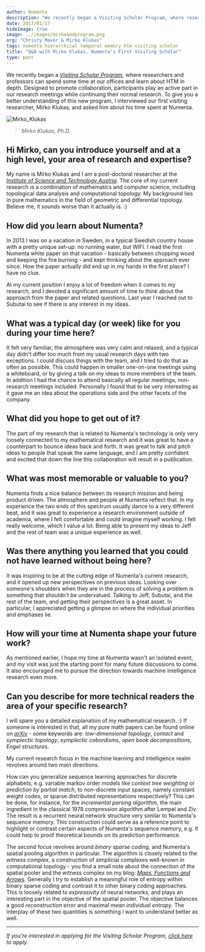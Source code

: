 ```yaml
---
author: Numenta
description: "We recently began a Visiting Scholar Program, where researchers and professors can spend some time at our offices and learn about HTM in depth.  Designed to promote collaboration, participants play an active part in our research meetings while continuing their normal research.  To give you a better understanding of this new program, I interviewed our first visiting researcher, Mirko Klukas, and asked him about his time spent at Numenta. "
date: 2017/01/17
hideImage: true
image: ../images/mirkoandprogram.png
org: "Christy Maver & Mirko Klukas"
tags: numenta hierarchical temporal memory htm visiting scholar
title: "Q&A with Mirko Klukas, Numenta's First Visiting Scholar"
type: post
---
```


We recently began a [*Visiting Scholar
Program*](/company/careers-and-team/careers/visiting-scholar-program/),
where researchers and professors can spend some time at our offices and
learn about HTM in depth. Designed to promote collaboration,
participants play an active part in our research meetings while
continuing their normal research. To give you a better understanding of
this new program, I interviewed our first visiting researcher, Mirko
Klukas, and asked him about his time spent at Numenta.

![Mirko_Klukas](../images/mirko.png)

> *Mirko Klukas, Ph.D.*

## Hi Mirko, can you introduce yourself and at a high level, your area of research and expertise?

My name is Mirko Klukas and I am a post-doctoral researcher at the
[*Institute of Science and Technology Austria*](https://ist.ac.at/). The
core of my current research is a combination of mathematics and computer
science, including topological data analysis and computational topology.
My background lies in pure mathematics in the field of geometric and
differential topology. Believe me, it sounds worse than it actually is. :)

## How did you learn about Numenta?

In 2013 I was on a vacation in Sweden, in a typical Swedish country
house with a pretty unique set-up: no running water, but WIFI. I read
the first Numenta white paper on that vacation - basically between
chopping wood and keeping the fire burning - and kept thinking about the
approach ever since. How the paper actually did end up in my hands in
the first place? I have no clue.

At my current position I enjoy a lot of freedom when it comes to my
research, and I devoted a significant amount of time to think about the
approach from the paper and related questions. Last year I reached out
to Subutai to see if there is any interest in my ideas.

## What was a typical day (or week) like for you during your time here?

It felt very familiar, the atmosphere was very calm and relaxed, and a
typical day didn't differ too much from my usual research days with two
exceptions. I could discuss things with the team, and I tried to do that
as often as possible. This could happen in smaller one-on-one meetings
using a whiteboard, or by giving a talk on my ideas to more members of
the team. In addition I had the chance to attend basically all regular
meetings, non-research meetings included. Personally I found that to be
very interesting as it gave me an idea about the operations side and the
other facets of the company.

## What did you hope to get out of it?

The part of my research that is related to Numenta's technology is only
very loosely connected to my mathematical research and it was great to
have a counterpart to bounce ideas back and forth. It was great to talk
and pitch ideas to people that speak the same language, and I am pretty
confident and excited that down the line this collaboration will result
in a publication.

## What was most memorable or valuable to you?

Numenta finds a nice balance between its research mission and being
product driven. The atmosphere and people at Numenta reflect that. In my
experience the two ends of this spectrum usually dance to a very
different beat, and it was great to experience a research environment
outside of academia, where I felt comfortable and could imagine myself
working. I felt really welcome, which I value a lot. Being able to
present my ideas to Jeff and the rest of team was a unique experience
as well.

## Was there anything you learned that you could not have learned without being here?

It was inspiring to be at the cutting edge of Numenta's current
research, and it opened up new perspectives on previous ideas. Looking
over someone's shoulders when they are in the process of solving a
problem is something that shouldn't be undervalued. Talking to Jeff,
Subutai, and the rest of the team, and getting their perspectives is a
great asset. In particular, I appreciated getting a glimpse on where the
individual priorities and emphases lie.

## How will your time at Numenta shape your future work?

As mentioned earlier, I hope my time at Numenta wasn't an isolated
event, and my visit was just the starting point for many future
discussions to come. It also encouraged me to pursue the direction
towards machine intelligence research even more.

## Can you describe for more technical readers the area of your specific research?

I will spare you a detailed explanation of my mathematical research. :)
If someone is interested in that, all my pure math papers can be found
online on
[*arXiv*](https://arxiv.org/find/all/1/all:+klukas/0/1/0/all/0/1) - some
keywords are: *low-dimensional topology*, *contact* and *symplectic
topology*, *symplectic cobordisms*, *open book decompositions*, *Engel
structures*.

My current research focus in the machine learning and intelligence realm
revolves around two main directions.

How can you generalize sequence learning approaches for discrete
alphabets, e.g. variable markov order models like *context tree
weighting* or *prediction by partial match*, to non-discrete input
spaces, namely constant weight codes, or sparse distributed
representations respectively? This can be done, for instance, for the
*incremental parsing algorithm*, the main ingredient in the classical
1978 compression algorithm after Lempel and Ziv. The result is a
recurrent neural network structure very similar to Numenta's sequence
memory. This construction could serve as a reference point to highlight
or contrast certain aspects of Numenta's sequence memory, e.g. it could
help to proof theoretical bounds on its prediction performance.

The second focus revolves around *binary sparse coding,* and Numenta's
spatial pooling algorithm in particular. The algorithm is closely
related to the *witness complex*, a construction of simplicial complexes
well-known in computational topology - you find a small note about the
connection of the spatial pooler and the witness complex on my blog:
[*Maps, Functions and
Arrows*](http://blog.mirkoklukas.com/sparse-distributed-representations-and-witness-complexes/).
Generally I try to establish a meaningful role of entropy within binary
sparse coding and contrast it to other binary coding approaches. This is
loosely related to *expressivity* of neural networks, and plays an
interesting part in the objective of the spatial pooler. The objective
balances a good *reconstruction error* and maximal *mean individual
entropy*. The interplay of these two quantities is something I want to understand better as well.

<hr>

*If you're interested in applying for the Visiting Scholar Program, [*click here*](/company/careers-and-team/careers/visiting-scholar-program/) to apply*.
